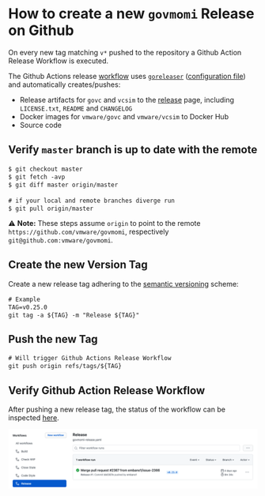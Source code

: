 # How to create a new `govmomi` Release on Github

On every new tag matching `v*` pushed to the repository a Github Action Release
Workflow is executed. 

The Github Actions release [workflow](.github/workflows/govmomi-release.yaml)
uses [`goreleaser`](http://goreleaser.com/) ([configuration
file](.goreleaser.yml)) and automatically creates/pushes:

- Release artifacts for `govc` and `vcsim` to the
  [release](https://github.com/vmware/govmomi/releases) page, including
  `LICENSE.txt`, `README` and `CHANGELOG`
- Docker images for `vmware/govc` and `vmware/vcsim` to Docker Hub
- Source code

## Verify `master` branch is up to date with the remote

```console
$ git checkout master
$ git fetch -avp
$ git diff master origin/master

# if your local and remote branches diverge run
$ git pull origin/master
```

⚠️ **Note:** These steps assume `origin` to point to the remote
`https://github.com/vmware/govmomi`, respectively
`git@github.com:vmware/govmomi`.

## Create the new Version Tag


Create a new release tag adhering to the [semantic
versioning](https://semver.org/) scheme:

```console
# Example
TAG=v0.25.0
git tag -a ${TAG} -m "Release ${TAG}"
```

## Push the new Tag

```console
# Will trigger Github Actions Release Workflow
git push origin refs/tags/${TAG}
```

## Verify Github Action Release Workflow

After pushing a new release tag, the status of the
workflow can be inspected
[here](https://github.com/vmware/govmomi/actions/workflows/govmomi-release.yaml).

![Release](static/release-workflow.png "Successful Release Run")